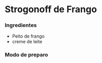 # Strogonoff de Frango

### Ingredientes

- Peito de frango
- creme de leite



### Modo de preparo



